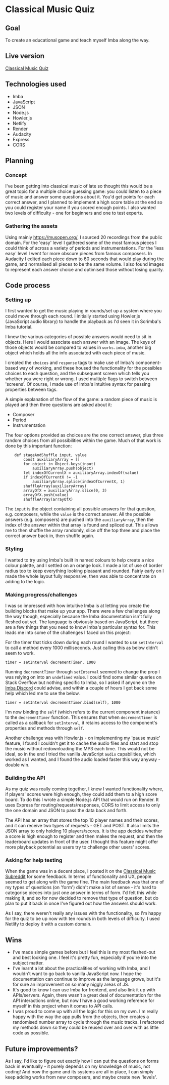 # Classical Music Quiz

## Goal

To create an educational game and teach myself Imba along the way.

## Live version

[Classical Music Quiz](https://classical-music-quiz.com/) 

## Technologies used

- Imba 
- JavaScript
- JSON
- Node.js
- Howler.js
- Netlify
- Render
- Audacity
- Express
- CORS

## Planning

### Concept

I've been getting into classical music of late so thought this would be a great topic for a multiple choice guessing game: you could listen to a piece of music and answer some questions about it. You'd get points for each correct answer, and I planned to implement a high score table at the end so you could register your name if you scored enough points. I also wanted two levels of difficulty - one for beginners and one to test experts.

### Gathering the assets

Using mainly https://musopen.org/, I sourced 20 recordings from the public domain. For the 'easy' level I gathered some of the most famous pieces I could think of across a variety of periods and instrumentations. For the 'less easy' level I went for more obscure pieces from famous composers. In Audacity I edited each piece down to 60 seconds that would play during the game, and normalised all pieces to be the same volume. I also found images to represent each answer choice and optimised those without losing quality.

## Code process

### Setting up

I first wanted to get the music playing in rounds/set up a system where you could move through each round. I initially started using Howler.js (JavaScript audio library) to handle the playback as I'd seen it in Scrimba's Imba tutorial. 

I knew the various categories of possible answers would need to sit in objects. Here I would associate each answer with an image. The keys of those objects would be compared to values in ```works.imba```, another big object which holds all the info associated with each piece of music.

I created the ```choices``` and ```response``` tags to make use of Imba's component-based way of working, and these housed the functionality for the possibles choices to each question, and the subsequent screen which tells you whether you were right or wrong. I used multiple flags to switch between 'screens'. Of course, I made use of Imba's intuitive syntax for passing properties between tags.

A simple explanation of the flow of the game: a random piece of music is played and then three questions are asked about it:
- Composer
- Period
- Instrumentation

The four options provided as choices are the one correct answer, plus three random choices from all possibilities within the game. Much of that work is done by this important function:
```
	def stageAndShuffle input, value
		const auxiliaryArray = []
		for object in Object.keys(input)
			auxiliaryArray.push(object)
		let indexOfCurrentX = auxiliaryArray.indexOf(value)
		if indexOfCurrentX != -1
			auxiliaryArray.splice(indexOfCurrentX, 1)
		shuffleArray(auxiliaryArray)
		arrayOfX = auxiliaryArray.slice(0, 3)
		arrayOfX.push(value)
		shuffleArray(arrayOfX)
```
The ```input``` is the object containing all possible answers for that question, e.g. composers, while the ```value``` is the correct answer. All the possible answers (e.g. composers) are pushed into the ```auxiliaryArray```, then the index of the answer within that array is found and spliced out. This allows me to then shuffle the array randomly, slice off the top three and place the correct answer back in, then shuffle again.

### Styling

I wanted to try using Imba's built in named colours to help create a nice colour palette, and I settled on an orange look. I made a lot of use of border radius too to keep everything looking pleasant and rounded. Fairly early on I made the whole layout fully responsive, then was able to concentrate on adding to the logic.

### Making progress/challenges

I was so impressed with how intuitive Imba is at letting you create the building blocks that make up your app. There were a few challenges along the way though, especially because the Imba documentation isn't fully fleshed out yet. The language is obviously based on JavaScript, but there are a few things that you need to know Imba's particular syntax for. This leads me into some of the challenges I faced on this project:

For the timer that ticks down during each round I wanted to use ```setInterval``` to call a method every 1000 milliseconds. Just calling this as below didn't seem to work. 
```
timer = setInterval decrementTimer, 1000
```
Running ```decrementTimer``` through ```setInterval``` seemed to change the prop I was relying on into an ```undefined``` value. I could find some similar queries on Stack Overflow but nothing specific to Imba, so I asked if anyone on the [Imba Discord](https://discord.com/invite/mkcbkRw) could advise, and within a couple of hours I got back some help which led me to use the below.
```
timer = setInterval decrementTimer.bind(self), 1000
```
I'm now binding the ```self``` (which refers to the current component instance) to the ```decrementTimer``` function. This ensures that when ```decrementTimer``` is called as a callback for ```setInterval```, it retains access to the component's properties and methods through ```self```.

Another challenge was with Howler.js - on implementing my 'pause music' feature, I found I couldn't get it to cache the audio files and start and stop the music without redownloading the MP3 each time. This would not be ideal, so in the end I tried the vanilla JavaScript ```audio``` capabilities, which worked as I wanted, and I found the audio loaded faster this way anyway - double win.

### Building the API

As my quiz was really coming together, I knew I wanted functionality where, if players' scores were high enough, they could add them to a high score board. To do this I wrote a simple Node.js API that would run on Render. It uses Express for routing/requests/responses, CORS to limit access to only the one domain and JSON to pass the data back and forth.

The API has an array that stores the top 10 player names and their scores, and it can receive two types of requests - GET and POST. It also limits the JSON array to only holding 10 players/scores. It is the app decides whether a score is high enough to register and then makes the request, and then the leaderboard updates in front of the user. I thought this feature might offer more playback potential as users try to challenge other users' scores.

### Asking for help testing

When the game was in a decent place, I posted it on the [Classical Music Subreddit](https://www.reddit.com/r/classicalmusic/) for some feedback. In terms of functionality and UX, people seemed to get along with the game fine. The main feedback was that one of my types of questions (on 'form') didn't make a lot of sense - it's hard to categorise pieces into just one answer in terms of form. I'd felt this while making it, and so for now decided to remove that type of question, but do plan to put it back in once I've figured out how the answers should work.

As I say, there weren't really any issues with the functionality, so I'm happy for the quiz to be up now with ten rounds in both levels of difficulty. I used Netlify to deploy it with a custom domain.

## Wins

- I've made simple games before but I feel this is my most fleshed-out and best looking one. I feel it's pretty fun, especially if you're into the subject matter.
- I've learnt a lot about the practicalities of working with Imba, and I wouldn't want to go back to vanilla JavaScript now. I hope the documentation can continue to improve as the language grows, but it's for sure an improvement on so many niggly areas of JS.
- It's good to know I can use Imba for frontend, and also link it up with APIs/servers. Again, there wasn't a great deal of documentation for the API interactions online, but now I have a good working reference for myself in this project when it comes to API calls.
- I was proud to come up with all the logic for this on my own. I'm really happy with the way the app pulls from the objects, then creates a randomised number array to cycle through the music tracks. I refactored my methods down so they could be reused over and over with as little code as possible.

## Future improvements?

As I say, I'd like to figure out exactly how I can put the questions on forms back in eventually - it purely depends on my knowledge of music, not coding! And now the game and its systems are all in place, I can simply keep adding works from new composers, and maybe create new 'levels'.
